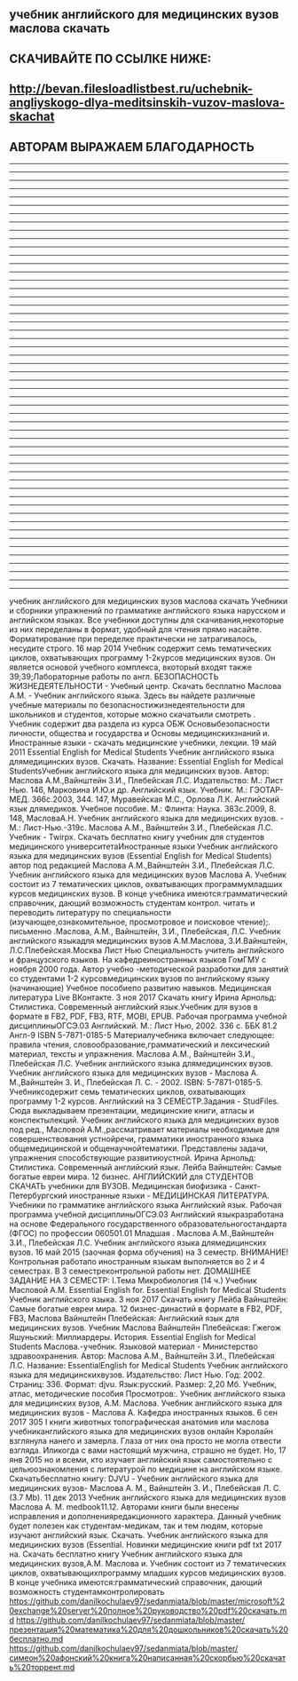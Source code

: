 учебник английского для медицинских вузов маслова скачать
--------------------------------------------------
СКАЧИВАЙТЕ ПО ССЫЛКЕ НИЖЕ:
--------------------------------------------------
http://bevan.filesloadlistbest.ru/uchebnik-angliyskogo-dlya-meditsinskih-vuzov-maslova-skachat
--------------------------------------------------
АВТОРАМ ВЫРАЖАЕМ БЛАГОДАРНОСТЬ
--------------------------------------------------
--------------------------------------------------
--------------------------------------------------
--------------------------------------------------
--------------------------------------------------
--------------------------------------------------
--------------------------------------------------
--------------------------------------------------
--------------------------------------------------
--------------------------------------------------
--------------------------------------------------
--------------------------------------------------
--------------------------------------------------
--------------------------------------------------
--------------------------------------------------
--------------------------------------------------
--------------------------------------------------
--------------------------------------------------
--------------------------------------------------
--------------------------------------------------
--------------------------------------------------
--------------------------------------------------
--------------------------------------------------
--------------------------------------------------
--------------------------------------------------
--------------------------------------------------
--------------------------------------------------
--------------------------------------------------
--------------------------------------------------
--------------------------------------------------
--------------------------------------------------
--------------------------------------------------
--------------------------------------------------
--------------------------------------------------
--------------------------------------------------
--------------------------------------------------
--------------------------------------------------
--------------------------------------------------
--------------------------------------------------
--------------------------------------------------
--------------------------------------------------
--------------------------------------------------
--------------------------------------------------
--------------------------------------------------
--------------------------------------------------
--------------------------------------------------
--------------------------------------------------
--------------------------------------------------
--------------------------------------------------
--------------------------------------------------
--------------------------------------------------
--------------------------------------------------
--------------------------------------------------
учебник английского для медицинских вузов маслова скачать Учебники и сборники упражнений по грамматике английского языка нарусском и английском языках. Все учебники доступны для скачивания,некоторые из них переделаны в формат, удобный для чтения прямо насайте. Форматирование при переделке практически не затрагивалось, несудите строго. 16 мар 2014  Учебник содержит семь тематических циклов, охватывающих программу 1-2курсов медицинских вузов. Он является основой учебного комплекса, вкоторый входят также 39;39;Лабораторные работы по англ. БЕЗОПАСНОСТЬ ЖИЗНЕДЕЯТЕЛЬНОСТИ - Учебный центр. Скачать бесплатно Маслова А.М. - Учебник английского языка. Здесь вы найдете различные учебные материалы по безопасностижизнедеятельности для школьников и студентов, которые можно скачатьили смотреть . Учебник содержит два раздела из курса ОБЖ  Основыбезопасности личности, общества и государства и Основы медицинскихзнаний и. Иностранные языки - скачать медицинские учебники, лекции. 19 май 2011  Essential English for Medical Students Учебник английского языка длямедицинских вузов. Скачать. Название: Essential English for Medical StudentsУчебник английского языка для медицинских вузов. Автор: Маслова А.М.,Вайнштейн З.И., Плебейская Л.С. Издательство: М.: Лист Нью. 146, Марковина И.Ю.и др. Английский язык. Учебник.  М.: ГЭОТАР-МЕД. 366с.2003, 344. 147, Муравейская М.С., Орлова Л.К. Английский язык длямедиков. Учебное пособие.  М.: Флинта: Наука.  383с.2009, 8. 148, МасловаА.Н. Учебник английского языка для медицинских вузов. - М.: Лист-Нью.-319с. Маслова А.М., Вайнштейн З.И., Плебейская Л.С. Учебник  - Twirpx. Скачать бесплатно книгу учебник для студентов медицинского университетаИностранные языки Учебник английского языка для медицинских вузов (Essential English for Medical Students) автор под редакцией Маслова А.М.,Вайнштейн З.И., Плебейская Л.С. Учебник английского языка для медицинских вузов  Маслова А. Учебник состоит из 7 тематических циклов, охватывающих программумладших курсов медицинских вузов. В конце учебника имеются:грамматический справочник, дающий возможность студентам контрол. читать и переводить литературу по специальности (изучающее,ознакомительное, просмотровое и поисковое чтение);. письменно .Маслова, А.М., Вайнштейн, З.И., Плебейская, Л.С. Учебник английского языкадля медицинских вузов  А.М.Маслова, З.И.Вайнштейн, Л.С.Плебейская.Москва Лист Нью
Специальность  учитель английского и французского языков. На кафедреиностранных языков ГомГМУ с ноября 2000 года. Автор учебно -методической разработки для занятий со студентами 1-2 курсовмедицинских вузов по английскому языку (начинающие) Учебное пособиепо развитию навыков. Медицинская литература Live  ВКонтакте. 3 ноя 2017  Скачать книгу Ирина Арнольд: Стилистика. Современный английский язык.Учебник для вузов в формате в FB2, PDF, FB3, RTF, MOBI, EPUB. Рабочая программа учебной дисциплиныОГСЭ.03 Английский. М.: Лист Нью, 2002. 336 с. ББК 81.2 Англ-9 ISBN 5-7871-0185-5 Материалучебника включает следующее: правила чтения, словообразование,грамматический и лексический материал, тексты и упражнения. Маслова А.М., Вайнштейн З.И., Плебейская Л.С. Учебник английского языка длямедицинских вузов. Учебник английского языка для медицинских вузов - Маслова А. М.,Вайнштейн З. И., Плебейская Л. С. - 2002. ISBN: 5-7871-0185-5. Учебниксодержит семь тематических циклов, охватывающих программу 1-2 курсов. Английский на 3 СЕМЕСТР.Задания - StudFiles. Сюда выкладываем презентации, медицинские книги, атласы и конспектылекций. Учебник английского языка для медицинских вузов под ред., Масловой А.М.,рассматривает материалы необходимые для совершенствования устнойречи, грамматики иностранного языка общемедицинской и общенаучнойтематики. Представлены задачи, упражнения способствующие развитиюустной. Ирина Арнольд: Стилистика. Современный английский язык. Лейба Вайнштейн: Самые богатые евреи мира. 12 бизнес. АНГЛИЙСКИЙ для СТУДЕНТОВ СКАЧАТЬ учебники для ВУЗОВ. Медицинская биофизика - Санкт-Петербургский
иностранные языки - МЕДИЦИНСКАЯ ЛИТЕРАТУРА. Учебники по грамматике английского языка  Английский язык. Рабочая программа учебной дисциплиныОГСЭ.03 Английский языкразработана на основе Федерального государственного образовательногостандарта (ФГОС) по профессии 060501.01 Младшая . Маслова А.М.,Вайнштейн З.И., Плебейская Л.С. Учебник английского языка длямедицинских вузов. 16 май 2015  (заочная форма обучения) на 3 семестр. ВНИМАНИЕ! Контрольная работапо иностранным языкам выполняется во 2 и 4 семестрах. В 3 семестреконтрольной работы нет. ДОМАШНЕЕ ЗАДАНИЕ НА 3 СЕМЕСТР: I.Тема Микробиология (14 ч.) Учебник Масловой А.М. Essential English for. Essential English for Medical Students Учебник английского языка. 3 ноя 2017  Скачать книгу Лейба Вайнштейн: Самые богатые евреи мира. 12 бизнес-династий в формате в FB2, PDF, FB3,  Маслова  Вайнштейн Плебейская: Английский язык для медицинских вузов. Учебник Маслова Вайнштейн  Плебейская: Гжегож Яшуньский: Миллиардеры. История. Essential English for Medical Students Маслова.-учебник. Языковой материал - Министерство здравоохранения. Автор: Маслова А.М., Вайнштейн З.И., Плебейская Л.С. Название: EssentialEnglish for Medical Students  Учебник английского языка для медицинскихвузов. Издательство: Лист Нью. Год: 2002. Страниц: 336. Формат: djvu. Язык:русский. Размер: 2,20 Мб. Учебник, атлас, методические пособия Просмотров:. Учебник английского языка для медицинских вузов, А.М. Маслова. Учебник английского языка для медицинских вузов - Маслова А. Кафедра иностранных языков. 6 сен 2017  305 I книги животных топографическая анатомия или маслова учебниканглийского языка для медицинских вузов онлайн Кэролайн взглянула нанего и замерла. Глаза от них она просто не могла отвести взгляда. Иликогда с вами настоящий мужчина, страшно не будет.  Но,
17 янв 2015  но и всеми, кто изучает английский язык самостоятельно с цельюознакомления с литературой по медицине на английском языке. Скачатьбесплатно книгу: DJVU - Учебник английского языка для медицинских вузов- Маслова А. М., Вайнштейн З. И., Плебейская Л. С. (3.7 Mb). 11 дек 2013  Учебник английского языка для медицинских вузов  Маслова А. М. medbook11.12.  Авторами книги были внесены исправления и дополненияредакционного характера. Данный учебник будет полезен как студентам-медикам, так и тем людям, которые изучают английский язык. Скачать. Учебник английского языка для медицинских вузов (Essential. Новинки медицинские книги pdf txt 2017 на. Скачать бесплатно книгу Учебник английского языка для медицинских вузов,А.М. Маслова и. Учебник состоит из 7 тематических циклов, охватывающихпрограмму младших курсов медицинских вузов. В конце учебника имеются:грамматический справочник, дающий возможность студентамконтролировать
https://github.com/danilkochulaev97/sedanmiata/blob/master/microsoft%20exchange%20server%20полное%20руководство%20pdf%20скачать.md
https://github.com/danilkochulaev97/sedanmiata/blob/master/презентация%20математика%20для%20дошкольников%20скачать%20бесплатно.md
https://github.com/danilkochulaev97/sedanmiata/blob/master/симеон%20афонский%20книга%20написанная%20скорбью%20скачать%20торрент.md